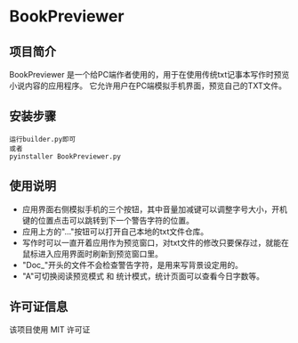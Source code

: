 # BookPreviewer

## 项目简介
BookPreviewer 是一个给PC端作者使用的，用于在使用传统txt记事本写作时预览小说内容的应用程序。
它允许用户在PC端模拟手机界面，预览自己的TXT文件。

## 安装步骤
	运行builder.py即可
	或者
	pyinstaller BookPreviewer.py

## 使用说明
- 应用界面右侧模拟手机的三个按钮，其中音量加减键可以调整字号大小，开机键的位置点击可以跳转到下一个警告字符的位置。
- 应用上方的"..."按钮可以打开自己本地的txt文件仓库。
- 写作时可以一直开着应用作为预览窗口，对txt文件的修改只要保存过，就能在鼠标进入应用界面时刷新到预览窗口里。
- "Doc_"开头的文件不会检查警告字符，是用来写背景设定用的。
- "A"可切换阅读预览模式 和 统计模式，统计页面可以查看今日字数等。

## 许可证信息
该项目使用 MIT 许可证

